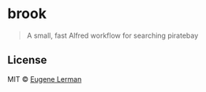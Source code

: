 # brook
> A small, fast Alfred workflow for searching piratebay

## License

MIT © [Eugene Lerman](https://github.com/airbugg)
